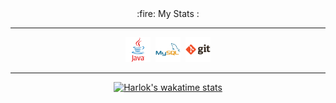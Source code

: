 <div align="center">
  :fire: My Stats :
</div>

---

<div align="center">
  <img src="https://github.com/devicons/devicon/blob/master/icons/java/java-original-wordmark.svg" title="Java" alt="Java" width="40" height="40"/>&nbsp;
  <img src="https://github.com/devicons/devicon/blob/master/icons/mysql/mysql-original-wordmark.svg" title="MySQL"  alt="MySQL" width="40" height="40"/>&nbsp;
  <img src="https://github.com/devicons/devicon/blob/master/icons/git/git-original-wordmark.svg" title="Git" **alt="Git" width="40" height="40"/>

---

  [![Harlok's wakatime stats](https://github-readme-stats.vercel.app/api/wakatime?username=SergUstin)](https://github.com/anuraghazra/github-readme-stats ) 

</div>

